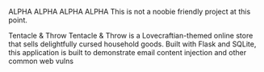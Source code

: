 ALPHA ALPHA ALPHA ALPHA
This is not a noobie friendly project at this point.

Tentacle & Throw
Tentacle & Throw is a Lovecraftian-themed online store that sells delightfully cursed household goods. Built with Flask and SQLite, this application is built to demonstrate email content injection and other common web vulns

